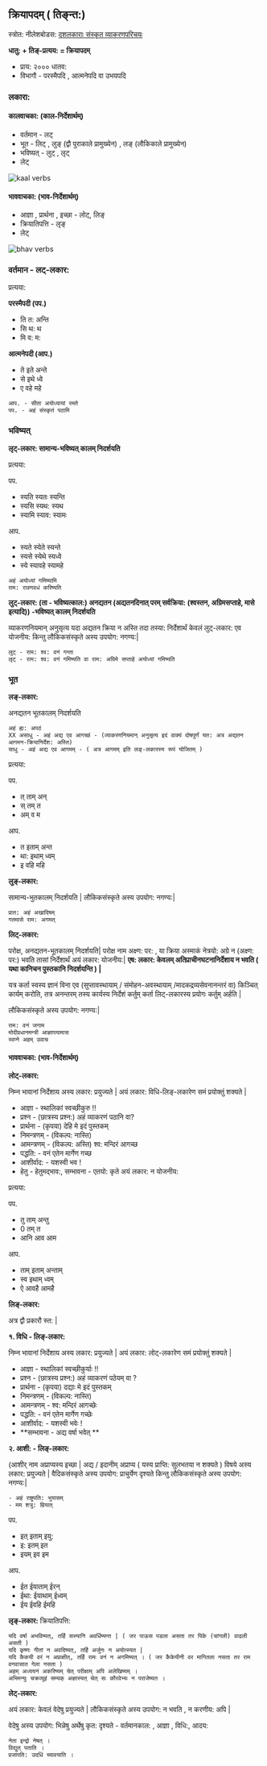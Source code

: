 
## क्रियापदम् ( तिङ्न्त:)

स्त्रोत: नीलेशबोडस: [दशलकाराः संस्कृत व्याकरणपरिचयः](https://www.youtube.com/watch?v=Aad0AWA37e8)

**धातु: + तिङ्-प्रत्यय: = क्रियापदम्**
- प्राय: २००० धातव:
- विभागौ - परस्मैपदि , आत्मनेपदि वा उभयपदि

### लकारा:

#### कालवाचका: (काल-निर्देशार्थम्)

- वर्तमान - लट्
- भूत - लिट् , लुङ् (द्वौ पुराकाले प्रामुख्येन) , लङ् (लौकिकाले प्रामुख्येन)
- भविष्यत् - लुट् , लृट्
- लेट्

![kaal verbs](./imgs/kaal-verbs.png)

#### भाववाचका: (भाव-निर्देशार्थम्)

- आज्ञा , प्रार्थना , इच्छा - लोट्, लिङ्
- क्रियातिपत्ति - लृङ्
- लेट्

![bhav verbs](./imgs/bhav-verbs.png)

### वर्तमान - लट्-लकार:

प्रत्यया:

**परस्मैपदी (पप.)**

- ति त: अन्ति
- सि थ: थ
- मि व: म: 

**आत्मनेपदी (आप.)**

- ते  इते  अन्ते
- से  इथे  ध्वे
- ए  वहे  महे

```
आप. - सीता अयोध्यायां रमते
पप. - अहं संस्कृतं पठामि
```

### भविष्यत्

**लृट्-लकार: सामान्य-भविष्यत् कालम् निदर्शयति**

प्रत्यया:

पप.
- स्यति स्यतः स्यन्ति
- स्यसि स्यथ: स्यथ
- स्यामि स्याव: स्यामः

आप.
- स्यते स्येते स्यन्ते
- स्यसे स्येथे स्यध्वे
- स्ये स्यावहे स्यामहे

```
अहं अयोध्यां गमिष्यामि
राम: रावणवधं करिष्यति 
```

**लुट्-लकार: (ता - भविष्यत्काल:) अनद्यतन (अद्यतनदिनात् परम् सर्वक्रिया: (श्वस्तन, अग्रिमसप्ताहे, मासे इत्यादि)) -भविष्यत् कालम् निदर्शयति**

व्याकरणनियमान् अनुसृत्य यदा अद्यतन क्रिया न अस्ति तदा तस्या: निर्देशार्थं केवलं लुट्-लकार: एव योजनीय: किन्तु लौकिकसंस्कृते अस्य उपयोग: नगण्य:| 
```
लुट् - राम: श्व: वनं गन्ता
लृट् - राम: श्व: वनं गमिष्यति वा राम: अग्रिमे सप्ताहे अयोध्यां गमिष्यति
```

### भूत

**लङ्-लकार:**

अनद्यतन भूतकालम् निदर्शयति

```
अहं ह्य: अपठं
XX असाधु - अहं अद्य एव आगच्छं - (व्याकरणनियमान् अनुसृत्य इदं वाक्यं दोषपुर्णं यत: अत्र अद्यतन आगमन-क्रियानिर्देश: अस्ति)
साधु - अहं अद्य एव आगमम् - ( अत्र आगमम् इति लङ्-लकारस्य रूपं योजितम् )
```

प्रत्यया:

पप.
- त् ताम् अन्
- स् तम् त
- अम् व म

आप.
- त इताम् अन्त
- था: इथाम् ध्वम्
- इ वहि महि



**लुङ्-लकार:**

सामान्य-भुतकालम् निदर्शयति | लौकिकसंस्कृते अस्य उपयोग: नगण्य:|

```
प्रात: अहं अखादिषम्
गतमासे राम: अगमत्
```

**लिट्-लकार:**

परोक्ष, अनद्यतन-भूतकालम् निदर्शयति| परोक्ष नाम अक्ष्ण: पर: , या क्रिया अस्माकं नेत्रयो: अग्रे न (अक्ष्ण: पर:) भवति तासां निर्देशार्थं अयं लकार: योजनीय:| **एष: लकार: केवलम् अतिप्राचीनघटनानिर्देशाय न भवति ( यथा कानिचन पुस्तकानि निदर्शयन्ति ) |**

यत्र कर्ता स्वस्य ज्ञानं विना एव (सुप्तावस्थायाम् / संमोहन-अवस्थायाम् /मादकद्रव्यसेवनानन्तरं वा) किञ्चित् कार्यम् करोति, तत्र अनन्तरम् तस्य कार्यस्य निर्देशं कर्तुम् कर्ता लिट्-लकारस्य प्रयोगः कर्तुम् अर्हति |

लौकिकसंस्कृते अस्य उपयोग: नगण्य:|

```
राम: वनं जगाम
मोदीप्रधानमन्त्री आज्ञापयामास
स्वप्ने अहम् उवाच
```

#### भाववाचका: (भाव-निर्देशार्थम्)

**लोट्-लकार:**

निम्न भावानां निर्देशाय अस्य लकार: प्रयुज्यते | अयं लकार: विधि-लिङ्-लकारेण समं प्रयोक्तुं शक्यते |

- आज्ञा - स्थालिकां स्वच्छीकुरु !!
- प्रश्न - (छात्रस्य प्रश्न:) अहं व्याकरणं पठानि वा?
- प्रार्थना - (कृपया) देहि मे इदं पुस्तकम्
- निमन्त्रणम् - (विकल्प: नास्ति) 
- आमन्त्रणम् - (विकल्प: अस्ति) श्व: मन्दिरं आगच्छ
- पद्धति: - वनं एतेन मार्गेण गच्छ
- आशीर्वाद: - यशस्वी भव !
- हेतु - हेतुमद्भाव:, सम्भावना - एतयो: कृते अयं लकार: न योजनीय: 

प्रत्यया:

पप.

- तु ताम् अन्तु
- 0 तम् त
- आनि आव आम

आप.

- ताम् इताम् अन्ताम्
- स्व इथाम् ध्वम्
- ऐ आवहै आमहै

**लिङ्-लकार:**

अत्र द्वौ प्रकारौ स्त: |

**१. विधि - लिङ्-लकार:**

निम्न भावानां निर्देशाय अस्य लकार: प्रयुज्यते | अयं लकार: लोट्-लकारेण समं प्रयोक्तुं शक्यते |

- आज्ञा - स्थालिकां स्वच्छीकुर्याः !!
- प्रश्न - (छात्रस्य प्रश्न:) अहं व्याकरणं पठेयम् वा ?
- प्रार्थना - (कृपया) दद्याः मे इदं पुस्तकम्
- निमन्त्रणम् - (विकल्प: नास्ति) 
- आमन्त्रणम् - श्व: मन्दिरं आगच्छेः
- पद्धति: - वनं एतेन मार्गेण गच्छेः
- आशीर्वाद: - यशस्वी भवेः !
- **सम्भावना - अद्य वर्षा भवेत् **

**२. आशी: - लिङ्-लकार:** 

(आशीर् नाम अप्राप्यस्य इच्छा | अद्य / इदानीम् अप्राप्य ( यस्य प्राप्ति: सुलभतया न शक्यते ) विषये अस्य लकार: प्रयुज्यते | वैदिकसंस्कृते अस्य उपयोग: प्राचुर्येण दृश्यते किन्तु लौकिकसंस्कृते अस्य उपयोग: नगण्य:| 

```
- अहं राष्ट्रपति: भुयासम्
- मम शत्रु: म्रियात्
```

पप.
- इत् इताम् इयु:
- इ: इतम् इत
- इयम् इव इम

आप.

- ईत ईयाताम् ईरन्
- ईथा: ईयाथाम् ईध्वम्
- ईय ईवहि ईमहि



**लृङ्-लकार:** क्रियातिपत्ति:

```
यदि वर्षा अभविष्यत्, तर्हि सस्यानि अवर्धिष्यन्त | ( जर पाऊस पडला असता तर पिके (चांगली) वाढली असती )
यदि कृष्णः गीतां न अवदिष्यत्, तर्हि अर्जुनः न अयोत्स्यत |
यदि कैकयी वरं न अप्राक्षीत्, तर्हि रामः वनं न अगमिष्यत् । ( जर कैकेयीनी वर मागितला नसता तर राम वनवासात गेला नसता )
अहम् अध्ययनं अकरिष्यम् चेत् परीक्षाम् अपि अलेखिष्यम् ।
अभिमन्युः चक्रव्यूहं सम्यक् अज्ञास्यत् चेत् सः कौरवेभ्यः न पराजेष्यत ।

```

**लेट्-लकार:**

अयं लकार: केवलं वेदेषु प्रयुज्यते | लौकिकसंस्कृते अस्य उपयोग: न भवति , न करणीय: अपि | 

वेदेषु अस्य उपयोग: भिन्नेषु अर्थेषु कृत: दृश्यते - वर्तमानकाल: , आज्ञा , विधि:, आदय:

```
नेता इन्द्रो नेषत् ।
विद्युत् पताति ।
प्रजापति: उदधिं च्यावयाति ।

```
